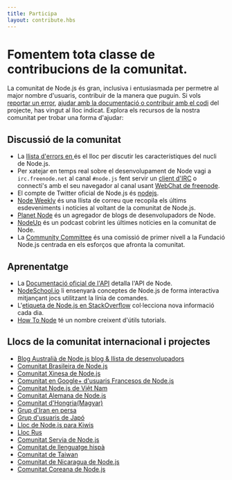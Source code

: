 ```yaml
---
title: Participa
layout: contribute.hbs
---
```


# Fomentem tota classe de contribucions de la comunitat.

La comunitat de Node.js és gran, inclusiva i entusiasmada per permetre al major nombre d'usuaris,
contribuir de la manera que puguin. Si vols [reportar un error](https://github.com/nodejs/node/issues),
[ajudar amb la documentació o contribuir amb el codi](/en/get-involved/contribute/) del projecte, has vingut al lloc indicat. Explora els recursos de la nostra comunitat per trobar una forma d'ajudar:


## Discussió de la comunitat

- La [llista d'errors en ](https://github.com/nodejs/node/issues) és el lloc per discutir les característiques del nucli de Node.js.
- Per xatejar en temps real sobre el desenvolupament de Node vagi a `irc.freenode.net` al canal `#node.js` fent servir un [client d'IRC](http://es.wikipedia.org/wiki/Anexo:Clientes_IRC) o connecti's amb el seu navegador al canal usant [WebChat de freenode](http://webchat.freenode.net/?channels=node.js).
- El compte de Twitter oficial de Node.js és  [nodejs](https://twitter.com/nodejs).
- [Node Weekly](http://nodeweekly.com) és una llista de correu que recopila els últims esdeveniments i notícies al voltant de la comunitat de Node.js.
- [Planet Node](http://planetnodejs.com) és un agregador de blogs de desenvolupadors de Node.
- [NodeUp](http://nodeup.com) és un podcast cobrint les últimes notícies en la comunitat de Node.
- La [Community Committee](https://github.com/nodejs/community-committee) és una comissió de primer nivell a la Fundació Node.js centrada en els esforços que afronta la comunitat.


## Aprenentatge

- La [Documentació oficial de l'API](/api) detalla l'API de Node.
- [NodeSchool.io](http://nodeschool.io) li ensenyarà conceptes de Node.js de forma interactiva mitjançant jocs utilitzant la línia de comandes.
- L'[etiqueta de Node.js en StackOverflow](http://stackoverflow.com/questions/tagged/node.js) col·lecciona nova informació cada dia.
- [How To Node](http://howtonode.org/) té un nombre creixent d'útils tutorials.


## Llocs de la comunitat internacional i projectes

- [Blog Australià de Node.js blog &amp; llista de desenvolupadors](http://nodejs.org.au/)
- [Comunitat Brasileira de Node.js](http://www.nodebr.com/)
- [Comunitat Xinesa de Node.js](http://cnodejs.org)
- [Comunitat en Google+ d'usuaris Francesos de Node.js](https://plus.google.com/communities/113346206415381691435)
- [Comunitat Node.js de Việt Nam](http://nodejs.vn)
- [Comunitat Alemana de Node.js](http://nodecode.de)
- [Comunitat d'Hongria(Magyar)](http://nodehun.blogspot.com/)
- [Grup d'Iran en persa](http://nodejs.ir)
- [Grup d'usuaris de Japó](http://nodejs.jp/)
- [Lloc de Node.js para Kiwis](http://nodejs.geek.nz/)
- [Lloc Rus](http://node-center.ru/)
- [Comunitat Servia de Node.js](http://nodejs.rs/)
- [Comunitat de llenguatge hispà](http://nodehispano.com)
- [Comunitat de Taiwan](http://nodejs.tw)
- [Comunitat de Nicaragua de Node.js](http://nodenica.com/)
- [Comunitat Coreana de Node.js](http://nodejs.github.io/nodejs-ko/)
